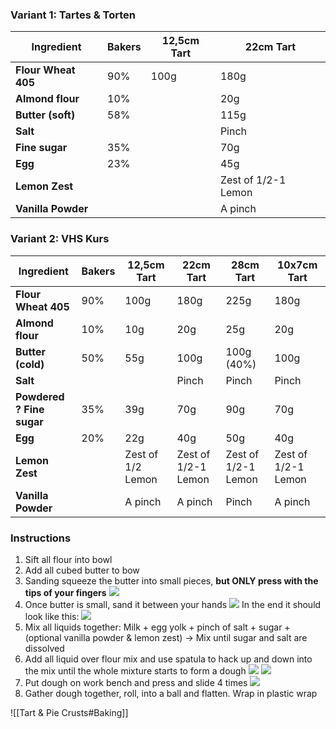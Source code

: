 ### Variant 1: Tartes & Torten

| Ingredient          | Bakers | 12,5cm Tart | 22cm Tart           |
| ------------------- | ------ | ----------- | ------------------- |
| **Flour Wheat 405** | 90%    | 100g        | 180g                |
| **Almond flour**    | 10%    |             | 20g                 |
| **Butter (soft)**   | 58%    |             | 115g                |
| **Salt**            |        |             | Pinch               |
| **Fine sugar**      | 35%    |             | 70g                 |
| **Egg**             | 23%    |             | 45g                 |
| **Lemon Zest**      |        |             | Zest of 1/2-1 Lemon |
| **Vanilla Powder**  |        |             | A pinch             |

### Variant 2: VHS Kurs

| Ingredient                | Bakers | 12,5cm Tart       | 22cm Tart           | 28cm Tart           | 10x7cm Tart         |
| ------------------------- | ------ | ----------------- | ------------------- | ------------------- | ------------------- |
| **Flour Wheat 405**       | 90%    | 100g              | 180g                | 225g                | 180g                |
| **Almond flour**          | 10%    | 10g               | 20g                 | 25g                 | 20g                 |
| **Butter (cold)**         | 50%    | 55g               | 100g                | 100g (40%)          | 100g                |
| **Salt**                  |        |                   | Pinch               | Pinch               | Pinch               |
| **Powdered ? Fine sugar** | 35%    | 39g               | 70g                 | 90g                 | 70g                 |
| **Egg**                   | 20%    | 22g               | 40g                 | 50g                 | 40g                 |
| **Lemon Zest**            |        | Zest of 1/2 Lemon | Zest of 1/2-1 Lemon | Zest of 1/2-1 Lemon | Zest of 1/2-1 Lemon |
| **Vanilla Powder**        |        | A pinch           | A pinch             | Pinch               | A pinch             |
### Instructions
1. Sift all flour into bowl
2. Add all cubed butter to bow
3. Sanding squeeze the butter into small pieces, **but ONLY press with the tips of your fingers** ![](/images/CleanShot%202024-12-07%20at%2010.42.46@2x%201.png)
4. Once butter is small, sand it between your hands
      ![](/images/CleanShot%202024-12-07%20at%2010.43.55@2x%201.png)
      In the end it should look like this: ![](/images/CleanShot%202024-12-07%20at%2010.44.40@2x.png)
5. Mix all liquids together: Milk + egg yolk + pinch of salt + sugar + (optional vanilla powder & lemon zest)
	   → Mix until sugar and salt are dissolved
6. Add all liquid over flour mix and use spatula to hack up and down into the mix until the whole mixture starts to form a dough ![](/images/CleanShot%202024-12-07%20at%2010.55.44@2x.png) ![](/images/CleanShot%202024-12-07%20at%2010.56.02@2x.png)
7. Put dough on work bench and press and slide 4 times ![](/images/CleanShot%202024-12-07%20at%2010.57.15@2x.png)
8. Gather dough together, roll, into a ball and flatten. Wrap in plastic wrap

![[Tart & Pie Crusts#Baking]]